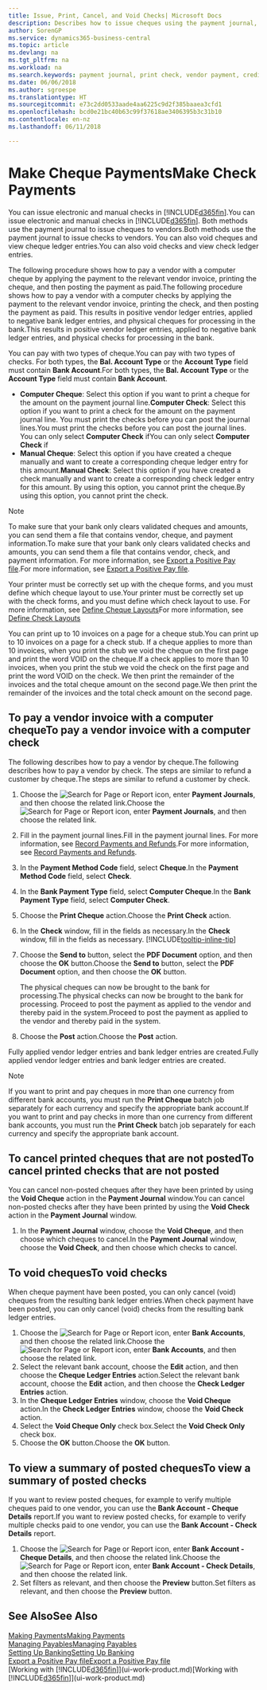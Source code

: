```yaml
---
title: Issue, Print, Cancel, and Void Checks| Microsoft Docs
description: Describes how to issue cheques using the payment journal, print cheques, and void or view cheque ledger entries in Business Central.
author: SorenGP
ms.service: dynamics365-business-central
ms.topic: article
ms.devlang: na
ms.tgt_pltfrm: na
ms.workload: na
ms.search.keywords: payment journal, print check, vendor payment, creditor, debt, balance due, AP
ms.date: 06/06/2018
ms.author: sgroespe
ms.translationtype: HT
ms.sourcegitcommit: e73c2dd0533aade4aa6225c9d2f385baaea3cfd1
ms.openlocfilehash: bcd0e21bc40b63c99f37618ae3406395b3c31b10
ms.contentlocale: en-nz
ms.lasthandoff: 06/11/2018

---
```

# <a name="make-check-payments"></a><span data-ttu-id="4f859-103">Make Cheque Payments</span><span class="sxs-lookup"><span data-stu-id="4f859-103">Make Check Payments</span></span>
<span data-ttu-id="4f859-104">You can issue electronic and manual checks in [!INCLUDE[d365fin](includes/d365fin_md.md)].</span><span class="sxs-lookup"><span data-stu-id="4f859-104">You can issue electronic and manual checks in [!INCLUDE[d365fin](includes/d365fin_md.md)].</span></span> <span data-ttu-id="4f859-105">Both methods use the payment journal to issue cheques to vendors.</span><span class="sxs-lookup"><span data-stu-id="4f859-105">Both methods use the payment journal to issue checks to vendors.</span></span> <span data-ttu-id="4f859-106">You can also void cheques and view cheque ledger entries.</span><span class="sxs-lookup"><span data-stu-id="4f859-106">You can also void checks and view check ledger entries.</span></span>

<span data-ttu-id="4f859-107">The following procedure shows how to pay a vendor with a computer cheque by applying the payment to the relevant vendor invoice, printing the cheque, and then posting the payment as paid.</span><span class="sxs-lookup"><span data-stu-id="4f859-107">The following procedure shows how to pay a vendor with a computer checks by applying the payment to the relevant vendor invoice, printing the check, and then posting the payment as paid.</span></span> <span data-ttu-id="4f859-108">This results in positive vendor ledger entries, applied to negative bank ledger entries, and physical cheques for processing in the bank.</span><span class="sxs-lookup"><span data-stu-id="4f859-108">This results in positive vendor ledger entries, applied to negative bank ledger entries, and physical checks for processing in the bank.</span></span>

<span data-ttu-id="4f859-109">You can pay with two types of cheque.</span><span class="sxs-lookup"><span data-stu-id="4f859-109">You can pay with two types of checks.</span></span> <span data-ttu-id="4f859-110">For both types, the **Bal. Account Type** or the **Account Type** field must contain **Bank Account**.</span><span class="sxs-lookup"><span data-stu-id="4f859-110">For both types, the **Bal. Account Type** or the **Account Type** field must contain **Bank Account**.</span></span>

- <span data-ttu-id="4f859-111">**Computer Cheque**: Select this option if you want to print a cheque for the amount on the payment journal line.</span><span class="sxs-lookup"><span data-stu-id="4f859-111">**Computer Check**: Select this option if you want to print a check for the amount on the payment journal line.</span></span> <span data-ttu-id="4f859-112">You must print the checks before you can post the journal lines.</span><span class="sxs-lookup"><span data-stu-id="4f859-112">You must print the checks before you can post the journal lines.</span></span> <span data-ttu-id="4f859-113">You can only select **Computer Check** if</span><span class="sxs-lookup"><span data-stu-id="4f859-113">You can only select **Computer Check** if</span></span>
- <span data-ttu-id="4f859-114">**Manual Cheque**: Select this option if you have created a cheque manually and want to create a corresponding cheque ledger entry for this amount.</span><span class="sxs-lookup"><span data-stu-id="4f859-114">**Manual Check**: Select this option if you have created a check manually and want to create a corresponding check ledger entry for this amount.</span></span> <span data-ttu-id="4f859-115">By using this option, you cannot print the cheque.</span><span class="sxs-lookup"><span data-stu-id="4f859-115">By using this option, you cannot print the check.</span></span>

> [!NOTE]  
> <span data-ttu-id="4f859-116">To make sure that your bank only clears validated cheques and amounts, you can send them a file that contains vendor, cheque, and payment information.</span><span class="sxs-lookup"><span data-stu-id="4f859-116">To make sure that your bank only clears validated checks and amounts, you can send them a file that contains vendor, check, and payment information.</span></span> <span data-ttu-id="4f859-117">For more information, see [Export a Positive Pay file](finance-how-positive-pay.md).</span><span class="sxs-lookup"><span data-stu-id="4f859-117">For more information, see [Export a Positive Pay file](finance-how-positive-pay.md).</span></span>

<span data-ttu-id="4f859-118">Your printer must be correctly set up with the cheque forms, and you must define which cheque layout to use.</span><span class="sxs-lookup"><span data-stu-id="4f859-118">Your printer must be correctly set up with the check forms, and you must define which check layout to use.</span></span> <span data-ttu-id="4f859-119">For more information, see [Define Cheque Layouts](finance-how-define-check-layouts.md)</span><span class="sxs-lookup"><span data-stu-id="4f859-119">For more information, see [Define Check Layouts](finance-how-define-check-layouts.md)</span></span>

<span data-ttu-id="4f859-120">You can print up to 10 invoices on a page for a cheque stub.</span><span class="sxs-lookup"><span data-stu-id="4f859-120">You can print up to 10 invoices on a page for a check stub.</span></span> <span data-ttu-id="4f859-121">If a cheque applies to more than 10 invoices, when you print the stub we void the cheque on the first page and print the word VOID on the cheque.</span><span class="sxs-lookup"><span data-stu-id="4f859-121">If a check applies to more than 10 invoices, when you print the stub we void the check on the first page and print the word VOID on the check.</span></span> <span data-ttu-id="4f859-122">We then print the remainder of the invoices and the total cheque amount on the second page.</span><span class="sxs-lookup"><span data-stu-id="4f859-122">We then print the remainder of the invoices and the total check amount on the second page.</span></span> 

## <a name="to-pay-a-vendor-invoice-with-a-computer-check"></a><span data-ttu-id="4f859-123">To pay a vendor invoice with a computer cheque</span><span class="sxs-lookup"><span data-stu-id="4f859-123">To pay a vendor invoice with a computer check</span></span>
<span data-ttu-id="4f859-124">The following describes how to pay a vendor by cheque.</span><span class="sxs-lookup"><span data-stu-id="4f859-124">The following describes how to pay a vendor by check.</span></span> <span data-ttu-id="4f859-125">The steps are similar to refund a customer by cheque.</span><span class="sxs-lookup"><span data-stu-id="4f859-125">The steps are similar to refund a customer by check.</span></span>

1. <span data-ttu-id="4f859-126">Choose the ![Search for Page or Report](media/ui-search/search_small.png "Search for Page or Report icon") icon, enter **Payment Journals**, and then choose the related link.</span><span class="sxs-lookup"><span data-stu-id="4f859-126">Choose the ![Search for Page or Report](media/ui-search/search_small.png "Search for Page or Report icon") icon, enter **Payment Journals**, and then choose the related link.</span></span>
2. <span data-ttu-id="4f859-127">Fill in the payment journal lines.</span><span class="sxs-lookup"><span data-stu-id="4f859-127">Fill in the payment journal lines.</span></span> <span data-ttu-id="4f859-128">For more information, see [Record Payments and Refunds](payables-how-post-payments-refunds.md).</span><span class="sxs-lookup"><span data-stu-id="4f859-128">For more information, see [Record Payments and Refunds](payables-how-post-payments-refunds.md).</span></span>
3. <span data-ttu-id="4f859-129">In the **Payment Method Code** field, select **Cheque**.</span><span class="sxs-lookup"><span data-stu-id="4f859-129">In the **Payment Method Code** field, select **Check**.</span></span>
4. <span data-ttu-id="4f859-130">In the **Bank Payment Type** field, select **Computer Cheque**.</span><span class="sxs-lookup"><span data-stu-id="4f859-130">In the **Bank Payment Type** field, select **Computer Check**.</span></span>
5. <span data-ttu-id="4f859-131">Choose the **Print Cheque** action.</span><span class="sxs-lookup"><span data-stu-id="4f859-131">Choose the **Print Check** action.</span></span>
6. <span data-ttu-id="4f859-132">In the **Check** window, fill in the fields as necessary.</span><span class="sxs-lookup"><span data-stu-id="4f859-132">In the **Check** window, fill in the fields as necessary.</span></span> [!INCLUDE[tooltip-inline-tip](includes/tooltip-inline-tip_md.md)]
7. <span data-ttu-id="4f859-133">Choose the **Send to** button, select the **PDF Document** option, and then choose the **OK** button.</span><span class="sxs-lookup"><span data-stu-id="4f859-133">Choose the **Send to** button, select the **PDF Document** option, and then choose the **OK** button.</span></span>

    <span data-ttu-id="4f859-134">The physical cheques can now be brought to the bank for processing.</span><span class="sxs-lookup"><span data-stu-id="4f859-134">The physical checks can now be brought to the bank for processing.</span></span> <span data-ttu-id="4f859-135">Proceed to post the payment as applied to the vendor and thereby paid in the system.</span><span class="sxs-lookup"><span data-stu-id="4f859-135">Proceed to post the payment as applied to the vendor and thereby paid in the system.</span></span>
8. <span data-ttu-id="4f859-136">Choose the **Post** action.</span><span class="sxs-lookup"><span data-stu-id="4f859-136">Choose the **Post** action.</span></span>

<span data-ttu-id="4f859-137">Fully applied vendor ledger entries and bank ledger entries are created.</span><span class="sxs-lookup"><span data-stu-id="4f859-137">Fully applied vendor ledger entries and bank ledger entries are created.</span></span>

> [!NOTE]  
> <span data-ttu-id="4f859-138">If you want to print and pay cheques in more than one currency from different bank accounts, you must run the **Print Cheque** batch job separately for each currency and specify the appropriate bank account.</span><span class="sxs-lookup"><span data-stu-id="4f859-138">If you want to print and pay checks in more than one currency from different bank accounts, you must run the **Print Check** batch job separately for each currency and specify the appropriate bank account.</span></span>

## <a name="to-cancel-printed-checks-that-are-not-posted"></a><span data-ttu-id="4f859-139">To cancel printed cheques that are not posted</span><span class="sxs-lookup"><span data-stu-id="4f859-139">To cancel printed checks that are not posted</span></span>
<span data-ttu-id="4f859-140">You can cancel non-posted cheques after they have been printed by using the **Void Cheque** action in the **Payment Journal** window.</span><span class="sxs-lookup"><span data-stu-id="4f859-140">You can cancel non-posted checks after they have been printed by using the **Void Check** action in the **Payment Journal** window.</span></span>

1. <span data-ttu-id="4f859-141">In the **Payment Journal** window, choose the **Void Cheque**, and then choose which cheques to cancel.</span><span class="sxs-lookup"><span data-stu-id="4f859-141">In the **Payment Journal** window, choose the **Void Check**, and then choose which checks to cancel.</span></span>

## <a name="to-void-checks"></a><span data-ttu-id="4f859-142">To void cheques</span><span class="sxs-lookup"><span data-stu-id="4f859-142">To void checks</span></span>
<span data-ttu-id="4f859-143">When cheque payment have been posted, you can only cancel (void) cheques from the resulting bank ledger entries.</span><span class="sxs-lookup"><span data-stu-id="4f859-143">When check payment have been posted, you can only cancel (void) checks from the resulting bank ledger entries.</span></span>

1. <span data-ttu-id="4f859-144">Choose the ![Search for Page or Report](media/ui-search/search_small.png "Search for Page or Report icon") icon, enter **Bank Accounts**, and then choose the related link.</span><span class="sxs-lookup"><span data-stu-id="4f859-144">Choose the ![Search for Page or Report](media/ui-search/search_small.png "Search for Page or Report icon") icon, enter **Bank Accounts**, and then choose the related link.</span></span>
2. <span data-ttu-id="4f859-145">Select the relevant bank account, choose the **Edit** action, and then choose the **Cheque Ledger Entries** action.</span><span class="sxs-lookup"><span data-stu-id="4f859-145">Select the relevant bank account, choose the **Edit** action, and then choose the **Check Ledger Entries** action.</span></span>
3. <span data-ttu-id="4f859-146">In the **Cheque Ledger Entries** window, choose the **Void Cheque** action.</span><span class="sxs-lookup"><span data-stu-id="4f859-146">In the **Check Ledger Entries** window, choose the **Void Check** action.</span></span>
4. <span data-ttu-id="4f859-147">Select the **Void Cheque Only** check box.</span><span class="sxs-lookup"><span data-stu-id="4f859-147">Select the **Void Check Only** check box.</span></span>
5. <span data-ttu-id="4f859-148">Choose the **OK** button.</span><span class="sxs-lookup"><span data-stu-id="4f859-148">Choose the **OK** button.</span></span>

## <a name="to-view-a-summary-of-posted-checks"></a><span data-ttu-id="4f859-149">To view a summary of posted cheques</span><span class="sxs-lookup"><span data-stu-id="4f859-149">To view a summary of posted checks</span></span>
<span data-ttu-id="4f859-150">If you want to review posted cheques, for example to verify multiple cheques paid to one vendor, you can use the **Bank Account - Cheque Details** report.</span><span class="sxs-lookup"><span data-stu-id="4f859-150">If you want to review posted checks, for example to verify multiple checks paid to one vendor, you can use the **Bank Account - Check Details** report.</span></span>
1. <span data-ttu-id="4f859-151">Choose the ![Search for Page or Report](media/ui-search/search_small.png "Search for Page or Report icon") icon, enter **Bank Account - Cheque Details**, and then choose the related link.</span><span class="sxs-lookup"><span data-stu-id="4f859-151">Choose the ![Search for Page or Report](media/ui-search/search_small.png "Search for Page or Report icon") icon, enter **Bank Account - Check Details**, and then choose the related link.</span></span>
2. <span data-ttu-id="4f859-152">Set filters as relevant, and then choose the **Preview** button.</span><span class="sxs-lookup"><span data-stu-id="4f859-152">Set filters as relevant, and then choose the **Preview** button.</span></span>

## <a name="see-also"></a><span data-ttu-id="4f859-153">See Also</span><span class="sxs-lookup"><span data-stu-id="4f859-153">See Also</span></span>
[<span data-ttu-id="4f859-154">Making Payments</span><span class="sxs-lookup"><span data-stu-id="4f859-154">Making Payments</span></span>](payables-make-payments.md)  
[<span data-ttu-id="4f859-155">Managing Payables</span><span class="sxs-lookup"><span data-stu-id="4f859-155">Managing Payables</span></span>](payables-manage-payables.md)  
[<span data-ttu-id="4f859-156">Setting Up Banking</span><span class="sxs-lookup"><span data-stu-id="4f859-156">Setting Up Banking</span></span>](bank-setup-banking.md)  
[<span data-ttu-id="4f859-157">Export a Positive Pay file</span><span class="sxs-lookup"><span data-stu-id="4f859-157">Export a Positive Pay file</span></span>](finance-how-positive-pay.md)  
<span data-ttu-id="4f859-158">[Working with [!INCLUDE[d365fin](includes/d365fin_md.md)]](ui-work-product.md)</span><span class="sxs-lookup"><span data-stu-id="4f859-158">[Working with [!INCLUDE[d365fin](includes/d365fin_md.md)]](ui-work-product.md)</span></span>  

